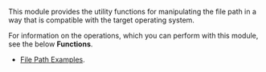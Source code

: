 This module provides the utility functions for manipulating the file path in a way that is compatible with 
the target operating system.

For information on the operations, which you can perform with this module, see the below **Functions**.

* [File Path Examples](https://ballerina.io/v1-2/learn/by-example/filepath.html).
